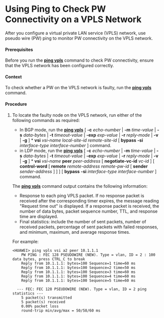 Using Ping to Check PW Connectivity on a VPLS Network
=====================================================

After you configure a virtual private LAN service (VPLS) network, use pseudo wire (PW) ping to monitor PW connectivity on the VPLS network.

#### Prerequisites

Before you run the [**ping vpls**](cmdqueryname=ping+vpls) command to check PW connectivity, ensure that the VPLS network has been configured correctly.


#### Context

To check whether a PW on the VPLS network is faulty, run the [**ping vpls**](cmdqueryname=ping+vpls) command.


#### Procedure

1. To locate the faulty node on the VPLS network, run either of the following commands as required:
   
   
   * In BGP mode, run the [**ping vpls**](cmdqueryname=ping+vpls) [ **-c** *echo-number* | **-m** *time-value* | **-s** *data-bytes* | **-t** *timeout-value* | **-exp** *exp-value* | **-r** *reply-mode* | **-v** | **-g** ] \* **vsi** *vsi-name* *local-site-id* *remote-site-id* [ **bypass** **-si** *interface-type* *interface-number* ] command.
   * in LDP mode, run the [**ping vpls**](cmdqueryname=ping+vpls) [ **-c** *echo-number* | **-m** *time-value* | **-s** *data-bytes* | **-t** *timeout-value* | **-exp** *exp-value* | **-r** *reply-mode* | **-v** | **-g** ] \* **vsi** *vsi-name* **peer** *peer-address* [ **negotiate-vc-id** *vc-id* ] [ **control-word** [ **remote** *remote-address* *remote-pw-id* [ **sender** *sender-address* ] ] ] [ **bypass** **-si** *interface-type* *interface-number* ] command.
   
   
   
   The [**ping vpls**](cmdqueryname=ping+vpls) command output contains the following information:
   
   * Response to each ping VPLS packet. If no response packet is received after the corresponding timer expires, the message reading "Request time out" is displayed. If a response packet is received, the number of data bytes, packet sequence number, TTL, and response time are displayed.
   * Final statistics: include the number of sent packets, number of received packets, percentage of sent packets with failed responses, and minimum, maximum, and average response times.
   
   For example:
   
   ```
   <HUAWEI> ping vpls vsi a2 peer 10.1.1.1
       PW PING : FEC 128 PSEUDOWIRE (NEW). Type = vlan, ID = 2 : 100 data bytes, press CTRL_C to break
       Reply from 10.1.1.1: bytes=100 Sequence=1 time=60 ms
       Reply from 10.1.1.1: bytes=100 Sequence=2 time=50 ms
       Reply from 10.1.1.1: bytes=100 Sequence=3 time=60 ms
       Reply from 10.1.1.1: bytes=100 Sequence=4 time=60 ms
       Reply from 10.1.1.1: bytes=100 Sequence=5 time=60 ms
   
     --- FEC: FEC 128 PSEUDOWIRE (NEW). Type = vlan, ID = 2 ping statistics ---
       5 packet(s) transmitted
       5 packet(s) received
       0.00% packet loss
       round-trip min/avg/max = 50/58/60 ms
   
   
   ```
